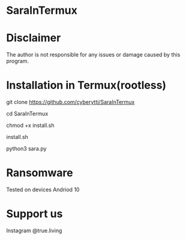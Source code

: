 # SaraInTermux

# Disclaimer

The author is not responsible for any issues or damage caused by this program.
# Installation in Termux(rootless)

git clone https://github.com/cyberytti/SaraInTermux

cd SaraInTermux

chmod +x install.sh

install.sh

python3 sara.py

# Ransomware 

Tested on devices Andriod 10

# Support us

Instagram @true.living
